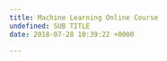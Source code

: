 ```yaml
---
title: Machine Learning Online Course
undefined: SUB TITLE
date: 2018-07-28 10:39:22 +0000

---
```

